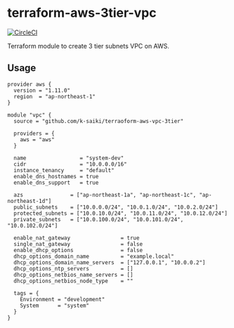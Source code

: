 # terraform-aws-3tier-vpc
[![CircleCI](https://circleci.com/gh/k-saiki/terraoform-aws-3tier-vpc.svg?style=svg)](https://circleci.com/gh/k-saiki/terraoform-aws-3tier-vpc)

Terraform module to create 3 tier subnets VPC on AWS.

## Usage
```hcl
provider aws {
  version = "1.11.0"
  region  = "ap-northeast-1"
}

module "vpc" {
  source = "github.com/k-saiki/terraoform-aws-vpc-3tier"

  providers = {
    aws = "aws"
  }

  name                 = "system-dev"
  cidr                 = "10.0.0.0/16"
  instance_tenancy     = "default"
  enable_dns_hostnames = true
  enable_dns_support   = true

  azs               = ["ap-northeast-1a", "ap-northeast-1c", "ap-northeast-1d"]
  public_subnets    = ["10.0.0.0/24", "10.0.1.0/24", "10.0.2.0/24"]
  protected_subnets = ["10.0.10.0/24", "10.0.11.0/24", "10.0.12.0/24"]
  private_subnets   = ["10.0.100.0/24", "10.0.101.0/24", "10.0.102.0/24"]

  enable_nat_gateway                = true
  single_nat_gateway                = false
  enable_dhcp_options               = false
  dhcp_options_domain_name          = "example.local"
  dhcp_options_domain_name_servers  = ["127.0.0.1", "10.0.0.2"]
  dhcp_options_ntp_servers          = []
  dhcp_options_netbios_name_servers = []
  dhcp_options_netbios_node_type    = ""

  tags = {
    Environment = "development"
    System      = "system"
  }
}
```